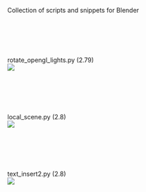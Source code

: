 Collection of scripts and snippets for Blender

<br>
<br>
<br>
<br>

rotate_opengl_lights.py (2.79)<br>
![](https://github.com/K-410/blender-scripts/blob/master/gifs/rotate_opengl_lights.gif)

<br>
<br>
<br>
<br>

local_scene.py (2.8)<br>
![](https://github.com/K-410/blender-scripts/blob/master/gifs/local_scene.gif)

<br>
<br>
<br>
<br>

text_insert2.py (2.8)<br>
![](https://github.com/K-410/blender-scripts/blob/master/gifs/text_insert2.gif)

<br>
<br>
<br>
<br>
